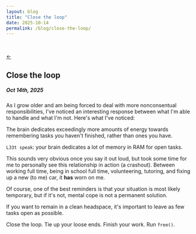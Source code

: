 ```yaml
---
layout: blog
title: "Close the loop"
date: 2025-10-14
permalink: /blog/close-the-loop/
---
```


<br/>

[←](/blog)

## Close the loop
##### Oct 14th, 2025

As I grow older and am being forced to deal with more nonconsentual responsibilities, I've noticed an interesting response between what I'm able to handle and what I'm not. Here's what I've noticed:

The brain dedicates exceedingly more amounts of energy towards remembering tasks you haven't finished, rather than ones you have.

`L33t speak`: your brain dedicates a lot of memory in RAM for open tasks.

This sounds very obvious once you say it out loud, but took some time for me to personally see this relationship in action (a crashout). Between working full time, being in school full time, volunteering, tutoring, and fixing up a new (to me) car, it **has** worn on me.

Of course, one of the best reminders is that your situation is most likely temporary, but if it's not, mental cope is not a permanent solution.

If you want to remain in a clean headspace, it's important to leave as few tasks open as possible.

Close the loop. Tie up your loose ends. Finish your work. Run `free()`.
